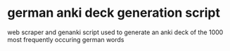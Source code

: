 # german anki deck generation script
 web scraper and genanki script used to generate an anki deck of the 1000 most frequently occuring german words
